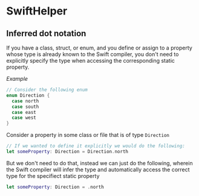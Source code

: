 # SwiftHelper

## Inferred dot notation

If you have a class, struct, or enum, and you define or assign to a property whose type is already known to the Swift compiler, you don't need to explicitly specify the type when accessing the corresponding static property.

*Example*

```swift
// Consider the following enum
enum Direction {
  case north
  case south
  case east
  case west
}
```
Consider a property in some class or file that is of type `Direction`
```swift
// If we wanted to define it explicitly we would do the following:
let someProperty: Direction = Direction.north
```
But we don't need to do that, instead we can just do the following, wherein the Swift compiler will infer the type and automatically access the correct type for the specifiect static property
```swift
let someProperty: Direction = .north
```
